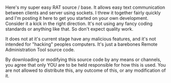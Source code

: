 Here's my super easy RAT source / base. It allows easy text communication between clients and server using sockets. I threw it together fairly quickly and I'm posting it here to get you started on your own development. Consider it a kick in the right direction. It's not using any fancy coding standards or anything like that. So don't expect quality work. 

It does not at it's current stage have any malicious features, and it's not intended for "hacking" peoples computers. It's just a barebones Remote Administration Tool source code.

By downloading or modifying this source code by any means or channels, you agree that only YOU are to be held responsible for how this is used. You are not allowed to distribute this, any outcome of this, or any modification of it.

